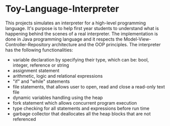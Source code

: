 # Toy-Language-Interpreter
This projects simulates an interpreter for a high-level programming language. It's purpose is to help first year students to understand what is happening behind the scenes of a real interpreter. The implementation is done in Java programming language and it respects the Model-View-Controller-Repository architecture and the OOP principles.
The interpreter has the following functionalities:
- variable declaration by specifying their type, which can be: bool, integer, reference or string
- assignment statement
- arithmetic, logic and relational expressions
- "if" and "while" statements
- file statements, that allows user to open, read and close a read-only text file
- dynamic variables handling using the heap
- fork statement which allows concurrent program execution
- type checking for all statements and expressions before run time
- garbage collector that deallocates all the heap blocks that are not referenced
